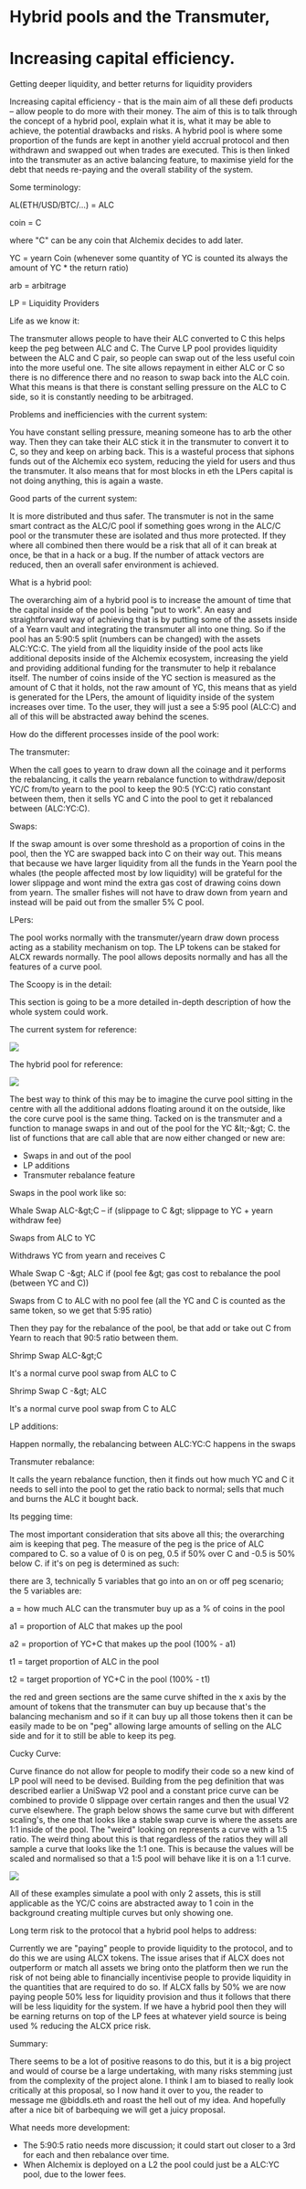 # Hybrid pools and the Transmuter,

# Increasing capital efficiency.

Getting deeper liquidity, and better returns for liquidity providers

Increasing capital efficiency - that is the main aim of all these defi products – allow people to do more with their money. The aim of this is to talk through the concept of a hybrid pool, explain what it is, what it may be able to achieve, the potential drawbacks and risks. A hybrid pool is where some proportion of the funds are kept in another yield accrual protocol and then withdrawn and swapped out when trades are executed. This is then linked into the transmuter as an active balancing feature, to maximise yield for the debt that needs re-paying and the overall stability of the system.

Some terminology:

AL(ETH/USD/BTC/…) = ALC

coin = C

where &quot;C&quot; can be any coin that Alchemix decides to add later.

YC = yearn Coin (whenever some quantity of YC is counted its always the amount of YC \* the return ratio)

arb = arbitrage

LP = Liquidity Providers

Life as we know it:

The transmuter allows people to have their ALC converted to C this helps keep the peg between ALC and C. The Curve LP pool provides liquidity between the ALC and C pair, so people can swap out of the less useful coin into the more useful one. The site allows repayment in either ALC or C so there is no difference there and no reason to swap back into the ALC coin. What this means is that there is constant selling pressure on the ALC to C side, so it is constantly needing to be arbitraged.

Problems and inefficiencies with the current system:

You have constant selling pressure, meaning someone has to arb the other way. Then they can take their ALC stick it in the transmuter to convert it to C, so they and keep on arbing back. This is a wasteful process that siphons funds out of the Alchemix eco system, reducing the yield for users and thus the transmuter. It also means that for most blocks in eth the LPers capital is not doing anything, this is again a waste.

Good parts of the current system:

It is more distributed and thus safer. The transmuter is not in the same smart contract as the ALC/C pool if something goes wrong in the ALC/C pool or the transmuter these are isolated and thus more protected. If they where all combined then there would be a risk that all of it can break at once, be that in a hack or a bug. If the number of attack vectors are reduced, then an overall safer environment is achieved.

What is a hybrid pool:

The overarching aim of a hybrid pool is to increase the amount of time that the capital inside of the pool is being &quot;put to work&quot;. An easy and straightforward way of achieving that is by putting some of the assets inside of a Yearn vault and integrating the transmuter all into one thing. So if the pool has an 5:90:5 split (numbers can be changed) with the assets ALC:YC:C. The yield from all the liquidity inside of the pool acts like additional deposits inside of the Alchemix ecosystem, increasing the yield and providing additional funding for the transmuter to help it rebalance itself. The number of coins inside of the YC section is measured as the amount of C that it holds, not the raw amount of YC, this means that as yield is generated for the LPers, the amount of liquidity inside of the system increases over time. To the user, they will just a see a 5:95 pool (ALC:C) and all of this will be abstracted away behind the scenes.

How do the different processes inside of the pool work:

The transmuter:

When the call goes to yearn to draw down all the coinage and it performs the rebalancing, it calls the yearn rebalance function to withdraw/deposit YC/C from/to yearn to the pool to keep the 90:5 (YC:C) ratio constant between them, then it sells YC and C into the pool to get it rebalanced between (ALC:YC:C).

Swaps:

If the swap amount is over some threshold as a proportion of coins in the pool, then the YC are swapped back into C on their way out. This means that because we have larger liquidity from all the funds in the Yearn pool the whales (the people affected most by low liquidity) will be grateful for the lower slippage and wont mind the extra gas cost of drawing coins down from yearn. The smaller fishes will not have to draw down from yearn and instead will be paid out from the smaller 5% C pool.

LPers:

The pool works normally with the transmuter/yearn draw down process acting as a stability mechanism on top. The LP tokens can be staked for ALCX rewards normally. The pool allows deposits normally and has all the features of a curve pool.

The Scoopy is in the detail:

This section is going to be a more detailed in-depth description of how the whole system could work.

The current system for reference:

![](RackMultipart20210706-4-1d4gh5d_html_babbd15f81c7e587.png)

The hybrid pool for reference:

![](RackMultipart20210706-4-1d4gh5d_html_babbd15f81c7e587.png)

The best way to think of this may be to imagine the curve pool sitting in the centre with all the additional addons floating around it on the outside, like the core curve pool is the same thing. Tacked on is the transmuter and a function to manage swaps in and out of the pool for the YC \&lt;-\&gt; C. the list of functions that are call able that are now either changed or new are:

- Swaps in and out of the pool
- LP additions
- Transmuter rebalance feature

Swaps in the pool work like so:

Whale Swap ALC-\&gt;C – if (slippage to C \&gt; slippage to YC + yearn withdraw fee)

Swaps from ALC to YC

Withdraws YC from yearn and receives C

Whale Swap C -\&gt; ALC if (pool fee \&gt; gas cost to rebalance the pool (between YC and C))

Swaps from C to ALC with no pool fee (all the YC and C is counted as the same token, so we get that 5:95 ratio)

Then they pay for the rebalance of the pool, be that add or take out C from Yearn to reach that 90:5 ratio between them.

Shrimp Swap ALC-\&gt;C

It&#39;s a normal curve pool swap from ALC to C

Shrimp Swap C -\&gt; ALC

It&#39;s a normal curve pool swap from C to ALC

LP additions:

Happen normally, the rebalancing between ALC:YC:C happens in the swaps

Transmuter rebalance:

It calls the yearn rebalance function, then it finds out how much YC and C it needs to sell into the pool to get the ratio back to normal; sells that much and burns the ALC it bought back.

Its pegging time:

The most important consideration that sits above all this; the overarching aim is keeping that peg. The measure of the peg is the price of ALC compared to C. so a value of 0 is on peg, 0.5 if 50% over C and -0.5 is 50% below C. if it&#39;s on peg is determined as such:

there are 3, technically 5 variables that go into an on or off peg scenario; the 5 variables are:

a = how much ALC can the transmuter buy up as a % of coins in the pool

a­1 = proportion of ALC that makes up the pool

a2 = proportion of YC+C that makes up the pool (100% - a­1)

t­1 = target proportion of ALC in the pool

t2 = target proportion of YC+C in the pool (100% - t­1)

the red and green sections are the same curve shifted in the x axis by the amount of tokens that the transmuter can buy up because that&#39;s the balancing mechanism and so if it can buy up all those tokens then it can be easily made to be on &quot;peg&quot; allowing large amounts of selling on the ALC side and for it to still be able to keep its peg.

Cucky Curve:

Curve finance do not allow for people to modify their code so a new kind of LP pool will need to be devised. Building from the peg definition that was described earlier a UniSwap V2 pool and a constant price curve can be combined to provide 0 slippage over certain ranges and then the usual V2 curve elsewhere. The graph below shows the same curve but with different scaling&#39;s, the one that looks like a stable swap curve is where the assets are 1:1 inside of the pool. The &quot;weird&quot; looking on represents a curve with a 1:5 ratio. The weird thing about this is that regardless of the ratios they will all sample a curve that looks like the 1:1 one. This is because the values will be scaled and normalised so that a 1:5 pool will behave like it is on a 1:1 curve.

![](RackMultipart20210706-4-1d4gh5d_html_c48484f108727d69.png)

All of these examples simulate a pool with only 2 assets, this is still applicable as the YC/C coins are abstracted away to 1 coin in the background creating multiple curves but only showing one.

Long term risk to the protocol that a hybrid pool helps to address:

Currently we are &quot;paying&quot; people to provide liquidity to the protocol, and to do this we are using ALCX tokens. The issue arises that if ALCX does not outperform or match all assets we bring onto the platform then we run the risk of not being able to financially incentivise people to provide liquidity in the quantities that are required to do so. If ALCX falls by 50% we are now paying people 50% less for liquidity provision and thus it follows that there will be less liquidity for the system. If we have a hybrid pool then they will be earning returns on top of the LP fees at whatever yield source is being used % reducing the ALCX price risk.

Summary:

There seems to be a lot of positive reasons to do this, but it is a big project and would of course be a large undertaking, with many risks stemming just from the complexity of the project alone. I think I am to biased to really look critically at this proposal, so I now hand it over to you, the reader to message me @biddls.eth and roast the hell out of my idea. And hopefully after a nice bit of barbequing we will get a juicy proposal.

What needs more development:

- The 5:90:5 ratio needs more discussion; it could start out closer to a 3rd for each and then rebalance over time.
- When Alchemix is deployed on a L2 the pool could just be a ALC:YC pool, due to the lower fees.